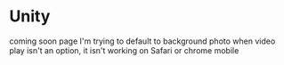 # Unity
coming soon page
I'm trying to default to background photo when video play isn't an option, it isn't working on Safari or chrome mobile
